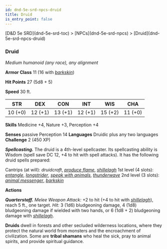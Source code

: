 ```yaml
---
id: dnd-5e-srd-npcs-druid
title: Druid
is_entry_point: false
---
```


<breadcrumb>
[D&D 5e SRD](dnd-5e-srd-toc) >  [NPCs](dnd-5e-srd-npcs) > [Druid](dnd-5e-srd-npcs-druid)
</breadcrumb>

### Druid

*Medium humanoid (any race), any alignment*

**Armor Class** 11 (16 with [*barkskin*](dnd-5e-srd-spell-barkskin))

**Hit Points** 27 (5d8 + 5)

**Speed** 30 ft.

| STR     | DEX     | CON     | INT     | WIS     | CHA     |
|---------|---------|---------|---------|---------|---------|
| 10 (+0) | 12 (+1) | 13 (+1) | 12 (+1) | 15 (+2) | 11 (+0) |

**Skills** Medicine +4, Nature +3, Perception +4

**Senses** passive Perception 14 **Languages** Druidic plus any two languages **Challenge** 2 (450 XP)

***Spellcasting.*** The druid is a 4th-level spellcaster. Its spellcasting ability is Wisdom (spell save DC 12, +4 to hit with spell attacks). It has the following druid spells prepared:

Cantrips (at will): *druidcraft*, [*produce flame*](dnd-5e-srd-spell-produce-flame), [*shillelagh*](dnd-5e-srd-spell-shillelagh)
1st level (4 slots): [*entangle*](dnd-5e-srd-spell-entangle), [*longstrider*](dnd-5e-srd-spell-longstrider), [*speak with animals*](dnd-5e-srd-spell-speak-with-animals), [*thunderwave*](dnd-5e-srd-spell-thunderwave)
2nd level (3 slots): [*animal messenger*](dnd-5e-srd-spell-animal-messenger), [*barkskin*](dnd-5e-srd-spell-barkskin)

**Actions**

***Quarterstaff.*** *Melee Weapon Attack:* +2 to hit (+4 to hit with [*shillelagh*](dnd-5e-srd-spell-shillelagh)), reach 5 ft., one target. *Hit:* 3 (1d6) bludgeoning damage, 4 (1d8) bludgeoning damage if wielded with two hands, or 6 (1d8 + 2) bludgeoning damage with [*shillelagh*](dnd-5e-srd-spell-shillelagh).

**Druids** dwell in forests and other secluded wilderness locations, where they protect the natural world from monsters and the encroachment of civilization. Some are **tribal shamans** who heal the sick, pray to animal spirits, and provide spiritual guidance.
